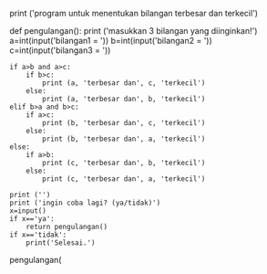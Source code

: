 print ('program untuk menentukan bilangan terbesar dan terkecil')

def pengulangan():
    print ('masukkan 3 bilangan yang diinginkan!')
    a=int(input('bilangan1 = '))
    b=int(input('bilangan2 = '))
    c=int(input('bilangan3 = '))

    if a>b and a>c:
        if b>c:
            print (a, 'terbesar dan', c, 'terkecil')
        else:
            print (a, 'terbesar dan', b, 'terkecil')
    elif b>a and b>c:
        if a>c:
            print (b, 'terbesar dan', c, 'terkecil')
        else:
            print (b, 'terbesar dan', a, 'terkecil')
    else:
        if a>b:
            print (c, 'terbesar dan', b, 'terkecil')
        else:
            print (c, 'terbesar dan', a, 'terkecil')

    print ('')
    print ('ingin coba lagi? (ya/tidak)')
    x=input()
    if x=='ya':
        return pengulangan()
    if x=='tidak':
        print('Selesai.')

pengulangan(
